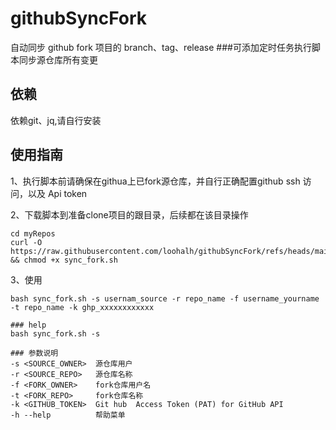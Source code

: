 # githubSyncFork
自动同步 github fork 项目的 branch、tag、release
###可添加定时任务执行脚本同步源仓库所有变更

## 依赖
依赖git、jq,请自行安装

## 使用指南
1、执行脚本前请确保在githua上已fork源仓库，并自行正确配置github ssh 访问，以及 Api token

2、下载脚本到准备clone项目的跟目录，后续都在该目录操作

```
cd myRepos
curl -O https://raw.githubusercontent.com/loohalh/githubSyncFork/refs/heads/main/sync_fork.sh && chmod +x sync_fork.sh
```
3、使用
```
bash sync_fork.sh -s usernam_source -r repo_name -f username_yourname -t repo_name -k ghp_xxxxxxxxxxxx

### help
bash sync_fork.sh -s

### 参数说明
-s <SOURCE_OWNER>  源仓库用户
-r <SOURCE_REPO>   源仓库名称
-f <FORK_OWNER>    fork仓库用户名
-t <FORK_REPO>     fork仓库名称
-k <GITHUB_TOKEN>  Git hub  Access Token (PAT) for GitHub API 
-h --help          帮助菜单
```




